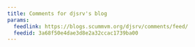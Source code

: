 ```yaml
---
title: Comments for djsrv's blog
params:
  feedlink: https://blogs.scummvm.org/djsrv/comments/feed/
  feedid: 3a68f50e4dae3d8e2a32ccac1739ba00
---
```

